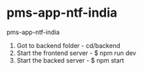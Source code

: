 # pms-app-ntf-india
pms-app-ntf-india

1. Got to backend folder - cd/backend
2. Start the frontend server -  $ npm run dev
3. Start the backed server - $ npm start
